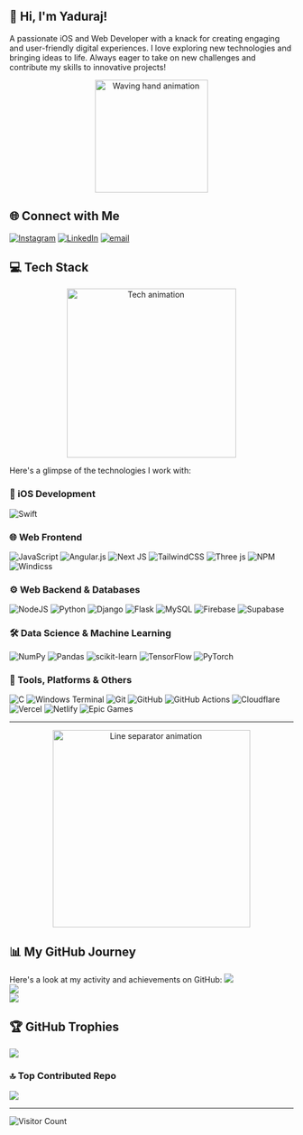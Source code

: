 ## 👋 Hi, I'm Yaduraj!
A passionate iOS and Web Developer with a knack for creating engaging and user-friendly digital experiences. I love exploring new technologies and bringing ideas to life. Always eager to take on new challenges and contribute my skills to innovative projects!

<p align="center">
  <img src="https://media.giphy.com/media/hvRJCLFzcasrR4ia7z/giphy.gif" width="200px" alt="Waving hand animation">
</p>

## 🌐 Connect with Me
[![Instagram](https://img.shields.io/badge/Instagram-%23E4405F.svg?logo=Instagram&logoColor=white)](https://instagram.com/yaduraj.doc) [![LinkedIn](https://img.shields.io/badge/LinkedIn-%230077B5.svg?logo=linkedin&logoColor=white)](https://www.linkedin.com/in/yaduraj-singh-a3479333a/) [![email](https://img.shields.io/badge/Email-D14836?logo=gmail&logoColor=white)](mailto:yadurajsingham@gmail.com)

## 💻 Tech Stack
<p align="center">
  <img src="https://media.giphy.com/media/L1R1tvI9svkIWwpVYr/giphy.gif" width="300px" alt="Tech animation">
</p>

Here's a glimpse of the technologies I work with:

### 📱 iOS Development
![Swift](https://img.shields.io/badge/swift-F54A2A?style=for-the-badge&logo=swift&logoColor=white) 

### 🌐 Web Frontend
![JavaScript](https://img.shields.io/badge/javascript-%23323330.svg?style=for-the-badge&logo=javascript&logoColor=%23F7DF1E) ![Angular.js](https://img.shields.io/badge/angular.js-%23E23237.svg?style=for-the-badge&logo=angularjs&logoColor=white) ![Next JS](https://img.shields.io/badge/Next-black?style=for-the-badge&logo=next.js&logoColor=white) ![TailwindCSS](https://img.shields.io/badge/tailwindcss-%2338B2AC.svg?style=for-the-badge&logo=tailwind-css&logoColor=white) ![Three js](https://img.shields.io/badge/threejs-black?style=for-the-badge&logo=three.js&logoColor=white) ![NPM](https://img.shields.io/badge/NPM-%23CB3837.svg?style=for-the-badge&logo=npm&logoColor=white) ![Windicss](https://img.shields.io/badge/windicss-48B0F1.svg?style=for-the-badge&logo=windi-css&logoColor=white)

### ⚙️ Web Backend & Databases
![NodeJS](https://img.shields.io/badge/node.js-6DA55F?style=for-the-badge&logo=node.js&logoColor=white) ![Python](https://img.shields.io/badge/python-3670A0?style=for-the-badge&logo=python&logoColor=ffdd54) ![Django](https://img.shields.io/badge/django-%23092E20.svg?style=for-the-badge&logo=django&logoColor=white) ![Flask](https://img.shields.io/badge/flask-%23000.svg?style=for-the-badge&logo=flask&logoColor=white) ![MySQL](https://img.shields.io/badge/mysql-4479A1.svg?style=for-the-badge&logo=mysql&logoColor=white) ![Firebase](https://img.shields.io/badge/firebase-%23039BE5.svg?style=for-the-badge&logo=firebase) ![Supabase](https://img.shields.io/badge/Supabase-3ECF8E?style=for-the-badge&logo=supabase&logoColor=white)

### 🛠️ Data Science & Machine Learning
![NumPy](https://img.shields.io/badge/numpy-%23013243.svg?style=for-the-badge&logo=numpy&logoColor=white) ![Pandas](https://img.shields.io/badge/pandas-%23150458.svg?style=for-the-badge&logo=pandas&logoColor=white) ![scikit-learn](https://img.shields.io/badge/scikit--learn-%23F7931E.svg?style=for-the-badge&logo=scikit-learn&logoColor=white) ![TensorFlow](https://img.shields.io/badge/TensorFlow-%23FF6F00.svg?style=for-the-badge&logo=TensorFlow&logoColor=white) ![PyTorch](https://img.shields.io/badge/PyTorch-%23EE4C2C.svg?style=for-the-badge&logo=PyTorch&logoColor=white)

### 🔧 Tools, Platforms & Others
![C](https://img.shields.io/badge/c-%2300599C.svg?style=for-the-badge&logo=c&logoColor=white) ![Windows Terminal](https://img.shields.io/badge/Windows%20Terminal-%234D4D4D.svg?style=for-the-badge&logo=windows-terminal&logoColor=white) ![Git](https://img.shields.io/badge/git-%23F05033.svg?style=for-the-badge&logo=git&logoColor=white) ![GitHub](https://img.shields.io/badge/github-%23121011.svg?style=for-the-badge&logo=github&logoColor=white) ![GitHub Actions](https://img.shields.io/badge/github%20actions-%232671E5.svg?style=for-the-badge&logo=githubactions&logoColor=white) ![Cloudflare](https://img.shields.io/badge/Cloudflare-F38020?style=for-the-badge&logo=Cloudflare&logoColor=white) ![Vercel](https://img.shields.io/badge/vercel-%23000000.svg?style=for-the-badge&logo=vercel&logoColor=white) ![Netlify](https://img.shields.io/badge/netlify-%23000000.svg?style=for-the-badge&logo=netlify&logoColor=#00C7B7) ![Epic Games](https://img.shields.io/badge/epicgames-%23313131.svg?style=for-the-badge&logo=epicgames&logoColor=white)

---
<p align="center">
  <!-- Using a generic line for now, will try to find a better one if this doesn't work well -->
  <img src="https://media.giphy.com/media/dZ3nw7l2qP79e/giphy.gif" width="350px" alt="Line separator animation">
</p>

## 📊 My GitHub Journey
Here's a look at my activity and achievements on GitHub:
![](https://github-readme-stats.vercel.app/api?username=YadurajManu&theme=dark&hide_border=false&include_all_commits=false&count_private=false)<br/>
![](https://github-readme-streak-stats.herokuapp.com/?user=YadurajManu&theme=dark&hide_border=false)<br/>
![](https://github-readme-stats.vercel.app/api/top-langs/?username=YadurajManu&theme=dark&hide_border=false&include_all_commits=false&count_private=false&layout=compact)

## 🏆 GitHub Trophies
![](https://github-profile-trophy.vercel.app/?username=YadurajManu&theme=radical&no-frame=false&no-bg=true&margin-w=4)

### 🔝 Top Contributed Repo
![](https://github-contributor-stats.vercel.app/api?username=YadurajManu&limit=5&theme=dark&combine_all_yearly_contributions=true)

---
![Visitor Count](https://profile-counter.glitch.me/{YadurajManu}/count.svg)
